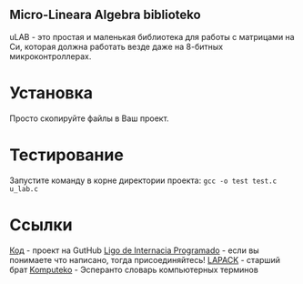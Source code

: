 Micro-Lineara Algebra biblioteko
-------------------------------------------

uLAB - это простая и маленькая библиотека для работы с матрицами на Си,
которая должна работать везде даже на 8-битных микроконтроллерах.

Установка
==========================================

Просто скопируйте файлы в Ваш проект.


Тестирование
=========================================

Запустите команду в корне директории проекта:  `gcc -o test test.c u_lab.c`

Ссылки
=========================================

[Код][1] - проект на GutHub
[Ligo de Internacia Programado][2] - если вы понимаете что написано, тогда присоединяйтесь!
[LAPACK][3] - старший брат
[Komputeko][4] - Эсперанто словарь компьютерных терминов 

[1]:https://github.com/flipback/ulab
[2]:http://www.ldip.org
[3]:http://www.netlib.org/lapack/
[4]:http://komputeko.net/
